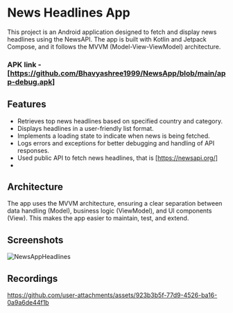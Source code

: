 # News Headlines App

This project is an Android application designed to fetch and display news headlines using the NewsAPI. The app is built with Kotlin and Jetpack Compose, and it follows the MVVM (Model-View-ViewModel) architecture.

### APK link - [https://github.com/Bhavyashree1999/NewsApp/blob/main/app-debug.apk]

## Features

- Retrieves top news headlines based on specified country and category.
- Displays headlines in a user-friendly list format.
- Implements a loading state to indicate when news is being fetched.
- Logs errors and exceptions for better debugging and handling of API responses.
- Used public API to fetch news headlines, that is [https://newsapi.org/]
- 

## Architecture

The app uses the MVVM architecture, ensuring a clear separation between data handling (Model), business logic (ViewModel), and UI components (View). This makes the app easier to maintain, test, and extend.

## Screenshots

![NewsAppHeadlines](https://github.com/user-attachments/assets/ceb77d16-13b3-420b-b224-800096e438b4)

## Recordings

https://github.com/user-attachments/assets/923b3b5f-77d9-4526-ba16-0a9a6de44f1b

